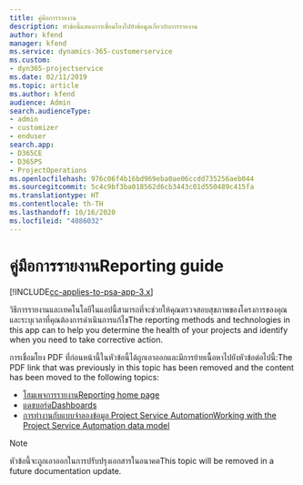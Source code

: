 ```yaml
---
title: คู่มือการรายงาน
description: หัวข้อนี้แสดงการเชื่อมโยงไปยังข้อมูลเกี่ยวกับการรายงาน
author: kfend
manager: kfend
ms.service: dynamics-365-customerservice
ms.custom:
- dyn365-projectservice
ms.date: 02/11/2019
ms.topic: article
ms.author: kfend
audience: Admin
search.audienceType:
- admin
- customizer
- enduser
search.app:
- D365CE
- D365PS
- ProjectOperations
ms.openlocfilehash: 976c06f4b16bd969eba0ae06ccdd735256aeb044
ms.sourcegitcommit: 5c4c9bf3ba018562d6cb3443c01d550489c415fa
ms.translationtype: HT
ms.contentlocale: th-TH
ms.lasthandoff: 10/16/2020
ms.locfileid: "4086032"
---
```

# <a name="reporting-guide"></a><span data-ttu-id="2b42d-103">คู่มือการรายงาน</span><span class="sxs-lookup"><span data-stu-id="2b42d-103">Reporting guide</span></span>

[!INCLUDE[cc-applies-to-psa-app-3.x](../../includes/cc-applies-to-psa-app-3x.md)]

<span data-ttu-id="2b42d-104">วิธีการรายงานและเทคโนโลยีในแอปนี้สามารถที่จะช่วยให้คุณตรวจสอบสุขภาพของโครงการของคุณ และระบุเวลาที่คุณต้องการดำเนินการแก้ไข</span><span class="sxs-lookup"><span data-stu-id="2b42d-104">The reporting methods and technologies in this app can to help you determine the health of your projects and identify when you need to take corrective action.</span></span> 

<span data-ttu-id="2b42d-105">การเชื่อมโยง PDF ที่ก่อนหน้านี้ในหัวข้อนี้ได้ถูกเอาออกและมีการย้ายเนื้อหาไปยังหัวข้อต่อไปนี้:</span><span class="sxs-lookup"><span data-stu-id="2b42d-105">The PDF link that was previously in this topic has been removed and the content has been moved to the following topics:</span></span>

- [<span data-ttu-id="2b42d-106">โฮมเพจการรายงาน</span><span class="sxs-lookup"><span data-stu-id="2b42d-106">Reporting home page</span></span>](../reports-reporting-dynamics-365-project-service.md)
- [<span data-ttu-id="2b42d-107">แดชบอร์ด</span><span class="sxs-lookup"><span data-stu-id="2b42d-107">Dashboards</span></span>](../reports-dashboards.md)
- [<span data-ttu-id="2b42d-108">การทำงานกับแบบจำลองข้อมูล Project Service Automation</span><span class="sxs-lookup"><span data-stu-id="2b42d-108">Working with the Project Service Automation data model</span></span>](../reports-working-project-service-data-model.md)

> [!NOTE]
> <span data-ttu-id="2b42d-109">หัวข้อนี้จะถูกเอาออกในการปรับปรุงเอกสารในอนาคต</span><span class="sxs-lookup"><span data-stu-id="2b42d-109">This topic will be removed in a future documentation update.</span></span> 
